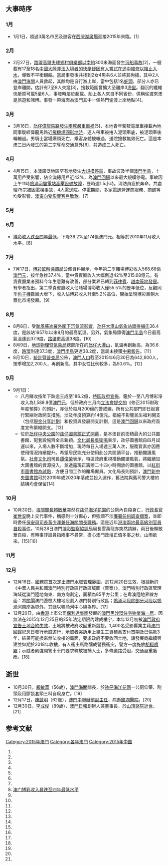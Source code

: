 ## 大事時序

### 1月

  - 1月1日，超過3萬名市民及遊客在[西灣湖廣場](../Page/西灣湖廣場.md "wikilink")迎接2015年來臨。\[1\]

### 2月

  - 2月27日，[路環](../Page/路環.md "wikilink")[高爾夫球鄉村俱樂部以南約](https://zh.wikipedia.org/wiki/澳門高爾夫球鄉村俱樂部 "wikilink")300米海面發生[沉船事故](https://zh.wikipedia.org/wiki/2015年路環黑沙沉船事故 "wikilink")\[2\]，一艘載有17至18名[中國大陸非法入境者的快艇疑因有人嘗試在途中維修以阻止入水](https://zh.wikipedia.org/wiki/中國大陸 "wikilink")，導致不平衡翻船。當局事發後共找到2女4男共6人並將其拘捕，其中2人由[澳門海關](../Page/澳門海關.md "wikilink")人員救起，其餘均是自行游上岸，當中包括1名[蛇頭](https://zh.wikipedia.org/wiki/蛇頭 "wikilink")，部分人亦已登岸離開，估計有7至8人失蹤\[3\]，搜救範圍曾擴大至離岸3[海里](../Page/海里.md "wikilink")。翻沉的纖維快艇原可載5至6人，事發時屬於超載。船上各人來自不同省份，供稱偷渡來澳是旅遊和賭博。事發一帶海面為澳門其中一個熱門偷渡上岸地點\[4\]。

### 3月

  - 3月16日，[氹仔](../Page/氹仔.md "wikilink")[偉龍馬路發生兩死嚴重車禍](https://zh.wikipedia.org/wiki/偉龍馬路 "wikilink")\[5\]，本地青年駕駛電單車接載內地同事駛經偉龍馬路近[飛機場圓形地時](https://zh.wikipedia.org/wiki/飛機場圓形地 "wikilink")，連人帶車被捲入泥頭車底，被泥頭車後輪輾過。男騎士當場爆頭死亡，乘客身體被輾過，送院搶救無效死亡。這是本澳三日內發生的第二宗奪命交通意外\[6\]，共造成三人死亡。

### 4月

  - 4月15日，本澳廣泛地區罕有地發生[大規模停電](../Page/2015年澳門半島大停電.md "wikilink")，事故波及半個[澳門半島](../Page/澳門半島.md "wikilink")，十萬用戶受影響，佔全澳總用戶近42%，為[澳門回歸](../Page/澳門回歸.md "wikilink")以來最大規模停電。事故因上午11時[鴨涌河變電站高壓設備故障](https://zh.wikipedia.org/wiki/鴨涌河 "wikilink")，歷時達1.5小時。消防員疲於奔命，共處理75宗被困電梯事故，4人需送院。停電期間，多家電訊營運商服務、商舖等均受影響，[澳電向受影響客戶致歉](https://zh.wikipedia.org/wiki/澳電 "wikilink")。\[7\]

### 5月

### 6月

  - [博彩收入跌至四年最低](https://zh.wikipedia.org/wiki/博彩 "wikilink")，下降36.2%至174億澳門元。相等於2010年11月收入水平。\[8\]

### 7月

  - 7月17日，[博彩監察協調局](../Page/博彩監察協調局.md "wikilink")公佈資料顯示，今年第二季賭場博彩收入568.68億[澳門元](https://zh.wikipedia.org/wiki/澳門元 "wikilink")，按年急挫37.4%，當中貴賓廳收入大幅倒退42%至315.68億元。有貴賓廳業者預料今年生意難有改善，部分業界已轉到[菲律賓](https://zh.wikipedia.org/wiki/菲律賓 "wikilink")、[越南等地發展](https://zh.wikipedia.org/wiki/越南 "wikilink")。有學者指出，第二季貴賓廳收入佔賭場博彩收入僅55.5%的歷年低位，反觀同季[角子機](../Page/角子機.md "wikilink")數目大增下，收入佔博彩收入升至5.2%高位，開始呈現博彩業朝大眾化市場發展。\[9\]

### 8月

  - 8月8日，受[颱風蘇迪羅外圍下沉氣流影響](../Page/颱風蘇迪羅_\(2015年\).md "wikilink")，[氹仔](../Page/氹仔.md "wikilink")[大潭山氣象站錄得](https://zh.wikipedia.org/wiki/大潭山 "wikilink")[攝氏](https://zh.wikipedia.org/wiki/攝氏 "wikilink")36.4度，是該站1957年以來8月的最高氣溫。另外，氣象局錄得[澳門半島](../Page/澳門半島.md "wikilink")今日最高氣溫達到37.9度，[路環](../Page/路環.md "wikilink")更高達38度。\[10\]
  - 8月9日，[地球物理暨氣象局](../Page/地球物理暨氣象局.md "wikilink")總部所在的[氹仔](../Page/氹仔.md "wikilink")[大潭山](https://zh.wikipedia.org/wiki/大潭山 "wikilink")，氣溫再創新高，為36.6度，[路環](../Page/路環.md "wikilink")則達37.3度，[澳門半島](../Page/澳門半島.md "wikilink")更達38.2度，當局未接獲[中暑報告](https://zh.wikipedia.org/wiki/中暑 "wikilink")。\[11\]
  - 8月10日，[統計暨普查局](../Page/統計暨普查局.md "wikilink")公佈，[澳門人口](../Page/澳門人口.md "wikilink")截至2015年6月30日為642,900人，按季增加2,200人，再創新高，其中女性比例較多，為50.6%。\[12\]

### 9月

  - 9月1日：
      - 八月賭收按年下跌逾三成至186.2億，[特區政府宣佈](https://zh.wikipedia.org/wiki/澳門特區政府 "wikilink")，鑑於一至八月博彩淨收入為1,588.8億[澳門元](https://zh.wikipedia.org/wiki/澳門元 "wikilink")，低於政府三月向[立法會提交的](https://zh.wikipedia.org/wiki/澳門立法會 "wikilink")《修正2015財政年度預算》的預計，亦低於每月200億的警戒線，所有公共部門即日起實行緊縮財政開支措施，涉及年度預算約14億元。措施不影響民生福利開支（包括[現金分享計劃](../Page/現金分享計劃.md "wikilink")）和投資與發展開支計劃，這是[澳門回歸](../Page/澳門回歸.md "wikilink")以來政府首度宣佈緊縮開支。\[13\]
      - 位於[氹仔中央公園](../Page/氹仔中央公園.md "wikilink")的[氹仔圖書館正式開幕](https://zh.wikipedia.org/wiki/氹仔圖書館 "wikilink")，是本澳目前面積最大的公共圖書館，配套設施齊全且新穎。[文化局長](../Page/文化局_\(澳門\).md "wikilink")[吳衛鳴](../Page/吳衛鳴.md "wikilink")表示，氹仔圖書館自四月試運以來，入場人數不斷增加，現時每日入場達三萬人次，服務質素亦因應使用情況持續提升。希望居民能充分使用此公共閱讀平台，推動閱讀風氣。[社會文化司](../Page/社會文化司.md "wikilink")司長[譚俊榮](../Page/譚俊榮.md "wikilink")表示，特區政府重視推動閱讀風氣，將繼續加大圖書館的資源投入，並透露現正籌辦二十四小時開放的圖書館，以[紅街市圖書館為試點](https://zh.wikipedia.org/wiki/紅街市 "wikilink")，方便日間工作的賭場僱員。文化局長則預計，[澳門新中央圖書館](../Page/澳門新中央圖書館.md "wikilink")可於2019年或2020年落成並投入運作，舊法院與舊司警大樓的結構均會保留\[14\]

### 10月

  - 10月30日，[海關關長](../Page/澳門海關.md "wikilink")[賴敏華](../Page/賴敏華.md "wikilink")突然在[氹仔](../Page/氹仔.md "wikilink")[海洋花園](../Page/海洋花園.md "wikilink")的公廁內自殺身亡，[行政長官](https://zh.wikipedia.org/wiki/澳門行政長官 "wikilink")[崔世安](../Page/崔世安.md "wikilink")晚上交代事件，稱感到十分傷心，但強調不涉[廉署任何調查個案](../Page/廉政公署_\(澳門\).md "wikilink")，並即時委任[保安司司長黃少澤兼任海關關長職務](https://zh.wikipedia.org/wiki/保安司司長 "wikilink")。這是近年[港澳兩地最高級別官員自殺事件](https://zh.wikipedia.org/wiki/港澳 "wikilink")，10月28日澳門[博彩監察協調局](../Page/博彩監察協調局.md "wikilink")局長雪萬龍亦突然請辭，兩日後賴敏華自殺，有時事評論員指兩事不尋常，擔心澳門政壇正值多事之秋，山雨欲來。\[15\]\[16\]

### 11月

### 12月

  - 12月16日，[國務院首次定出澳門水域管理範圍](https://zh.wikipedia.org/wiki/中國國務院 "wikilink")，於12月20日生效，根據新的《中華人民共和國澳門特別行政區行政區域圖（草案）》，澳門特別行政區管理海域從澳門陸地向東、南方向劃定，面積為85平方公里；在粵澳陸地界線方面：將[關閘](../Page/關閘.md "wikilink")澳門邊檢大樓地段劃入澳門特別行政區；[鴨涌河段除部分河段以鴨涌河南岸為界外](https://zh.wikipedia.org/wiki/鴨涌河 "wikilink")，其餘以鴨涌河中心線為界。\[17\]
  - 12月20日，由[香港](../Page/香港.md "wikilink")上市公司[保利達集團](../Page/保利達集團.md "wikilink")發展的[澳門](../Page/澳門.md "wikilink")[黑沙環住宅物業](https://zh.wikipedia.org/wiki/黑沙環 "wikilink")[海一居](https://zh.wikipedia.org/wiki/海一居 "wikilink")，因無法在2015年12月25日的25年法定期限內建成樓宇，本年12月初被[澳門政府宣告土地合約失效](https://zh.wikipedia.org/wiki/澳門政府 "wikilink")，土地將被政府收回重新競投。1,400名受影響業主藉[澳門回歸](../Page/澳門回歸.md "wikilink")紀念日發行示威遊行，示威者哭訴用上畢生工資積蓄支付首期及已供款3年，結果可能換來無法收樓的局面，要求政府不要收回土地，讓發展商繼續興建並如期於2018年收樓，有人衝出馬路釀成警民衝突，警方一度施放[胡椒噴霧](../Page/胡椒噴霧.md "wikilink")；示威者則強開警車車門要求釋放被捕人士，多條道路受阻，交通嚴重癱瘓。\[18\]

## 逝世

  - 10月30日，[賴敏華](../Page/賴敏華.md "wikilink")（56歲），[澳門海關](../Page/澳門海關.md "wikilink")關長，於[氹仔](../Page/氹仔.md "wikilink")[海洋花園](../Page/海洋花園.md "wikilink")一公廁仰藥、割頸及用膠袋套頭三料自殺身亡。\[19\]
  - 12月17日，[陳啟明](../Page/陳啟明_\(澳門\).md "wikilink")（62歲），[澳門中聯辦前副主任](https://zh.wikipedia.org/wiki/澳門中聯辦 "wikilink")，病逝[鏡湖醫院](https://zh.wikipedia.org/wiki/鏡湖醫院 "wikilink")。\[20\]
  - 12月30日，[李成俊](../Page/李成俊.md "wikilink")（89歲），[澳門日報](../Page/澳門日報.md "wikilink")創辦人兼董事長，於[山頂醫院逝世](https://zh.wikipedia.org/wiki/山頂醫院 "wikilink")。\[21\]

## 参考文献

[Category:2015年澳門](https://zh.wikipedia.org/wiki/Category:2015年澳門 "wikilink") [Category:各年澳門](https://zh.wikipedia.org/wiki/Category:各年澳門 "wikilink") [Category:2015年中国](https://zh.wikipedia.org/wiki/Category:2015年中国 "wikilink")

1.
2.
3.
4.
5.
6.
7.
8.  [澳门博彩收入暴跌至四年最低水平](http://www.macaunews.com.mo/content/view/3478/13/lang,simplified_chinese/)
9.
10.
11.
12.
13.
14.
15.
16.
17.
18.
19.
20.
21.